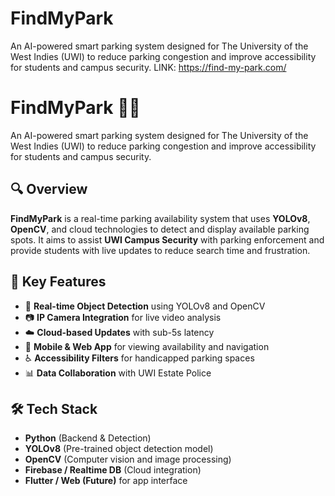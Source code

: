 # FindMyPark
An AI-powered smart parking system designed for The University of the West Indies (UWI) to reduce parking congestion and improve accessibility for students and campus security.
LINK: https://find-my-park.com/
# FindMyPark 🚗📍  
An AI-powered smart parking system designed for The University of the West Indies (UWI) to reduce parking congestion and improve accessibility for students and campus security.

## 🔍 Overview  
**FindMyPark** is a real-time parking availability system that uses **YOLOv8**, **OpenCV**, and cloud technologies to detect and display available parking spots. It aims to assist **UWI Campus Security** with parking enforcement and provide students with live updates to reduce search time and frustration.

## 🎯 Key Features
- 🔎 **Real-time Object Detection** using YOLOv8 and OpenCV  
- 📷 **IP Camera Integration** for live video analysis  
- ☁️ **Cloud-based Updates** with sub-5s latency  
- 📱 **Mobile & Web App** for viewing availability and navigation  
- ♿ **Accessibility Filters** for handicapped parking spaces  
- 📊 **Data Collaboration** with UWI Estate Police  

## 🛠️ Tech Stack  
- **Python** (Backend & Detection)  
- **YOLOv8** (Pre-trained object detection model)  
- **OpenCV** (Computer vision and image processing)  
- **Firebase / Realtime DB** (Cloud integration)  
- **Flutter / Web (Future)** for app interface  

